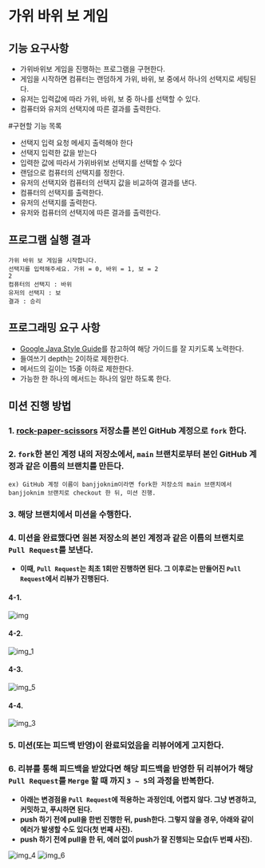 # 가위 바위 보 게임

## 기능 요구사항
- 가위바위보 게임을 진행하는 프로그램을 구현한다.
- 게임을 시작하면 컴퓨터는 랜덤하게 가위, 바위, 보 중에서 하나의 선택지로 세팅된다.
- 유저는 입력값에 따라 가위, 바위, 보 중 하나를 선택할 수 있다.
- 컴퓨터와 유저의 선택지에 따른 결과를 출력한다.

#구현할 기능 목록
- 선택지 입력 요청 메세지 출력해야 한다
- 선택지 입력한 값을 받는다
- 입력한 값에 따라서 가위바위보 선택지를 선택할 수 있다
- 랜덤으로 컴퓨터의 선택지를 정한다.
- 유저의 선택지와 컴퓨터의 선택지 값을 비교하여 결과를 낸다.
- 컴퓨터의 선택지를 출력한다.
- 유저의 선택지를 출력한다.
- 유저와 컴퓨터의 선택지에 따른 결과를 출력한다.

## 프로그램 실행 결과
```
가위 바위 보 게임을 시작합니다.
선택지를 입력해주세요. 가위 = 0, 바위 = 1, 보 = 2
2
컴퓨터의 선택지 : 바위
유저의 선택지 : 보
결과 : 승리
```

## 프로그래밍 요구 사항
- [Google Java Style Guide](https://google.github.io/styleguide/javaguide.html)를 참고하여 해당 가이드를 잘 지키도록 노력한다.
- 들여쓰기 depth는 2이하로 제한한다.
- 메서드의 길이는 15줄 이하로 제한한다.
- 가능한 한 하나의 메서드는 하나의 일만 하도록 한다.

## 미션 진행 방법

### 1. [rock-paper-scissors](https://github.com/banjjoknim/rock-paper-scissors) 저장소를 본인 GitHub 계정으로 `fork` 한다.

### 2. `fork`한 본인 계정 내의 저장소에서, `main` 브랜치로부터 본인 GitHub 계정과 같은 이름의 브랜치를 만든다.
```
ex) GitHub 계정 이름이 banjjoknim이라면 fork한 저장소의 main 브랜치에서 banjjoknim 브랜치로 checkout 한 뒤, 미션 진행. 
```

### 3. 해당 브랜치에서 미션을 수행한다.

### 4. 미션을 완료했다면 원본 저장소의 본인 계정과 같은 이름의 브랜치로 `Pull Request`를 보낸다. 
- **이때, `Pull Request`는 최초 1회만 진행하면 된다. 그 이후로는 만들어진 `Pull Request`에서 리뷰가 진행된다.**

#### 4-1.
![img](https://user-images.githubusercontent.com/68052095/121990107-34f47c80-cdd8-11eb-997b-b2f04625bb80.png)
#### 4-2.
![img_1](https://user-images.githubusercontent.com/68052095/121990110-3625a980-cdd8-11eb-92b3-781ca79ab976.png)
#### 4-3.
![img_5](https://user-images.githubusercontent.com/68052095/121990115-3756d680-cdd8-11eb-85dd-081bde1b006f.png)
#### 4-4.
![img_3](https://user-images.githubusercontent.com/68052095/121990112-36be4000-cdd8-11eb-8f3f-09dda8d7248e.png)

### 5. 미션(또는 피드백 반영)이 완료되었음을 리뷰어에게 고지한다.

### 6. 리뷰를 통해 피드백을 받았다면 해당 피드백을 반영한 뒤 리뷰어가 해당 `Pull Request`를 `Merge` 할 때 까지 `3 ~ 5`의 과정을 반복한다.
- **아래는 변경점을 `Pull Request`에 적용하는 과정인데, 어렵지 않다. 그냥 변경하고, 커밋하고, 푸시하면 된다.**
- **push 하기 전에 pull을 한번 진행한 뒤, push한다. 그렇지 않을 경우, 아래와 같이 에러가 발생할 수도 있다(첫 번째 사진).**
- **push 하기 전에 pull을 한 뒤, 에러 없이 push가 잘 진행되는 모습(두 번째 사진).**

![img_4](https://user-images.githubusercontent.com/68052095/121990113-36be4000-cdd8-11eb-96a4-79c3e040a5f8.png)
![img_6](https://user-images.githubusercontent.com/68052095/121990118-3756d680-cdd8-11eb-93d4-1d060ee581c6.png)
 
